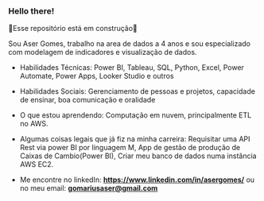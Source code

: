 ### Hello there!
🚧Esse repositório está em construção🚧

Sou Aser Gomes, trabalho na area de dados a 4 anos e sou especializado com modelagem de indicadores e visualização de dados.

- Habilidades Técnicas: Power BI, Tableau, SQL, Python, Excel, Power Automate, Power Apps, Looker Studio e outros
  
- Habilidades Sociais: Gerenciamento de pessoas e projetos, capacidade de ensinar, boa comunicação e oralidade
  
- O que estou aprendendo: Computação em nuvem, principalmente ETL no AWS.

- Algumas coisas legais que já fiz na minha carreira: Requisitar uma API Rest via power BI por linguagem M, App de gestão de produção de Caixas de Cambio(Power BI), Criar meu banco de dados numa instância AWS EC2.

- Me encontre no linkedIn: **https://www.linkedin.com/in/asergomes/** ou no meu email: **gomariusaser@gmail.com**
<!--
**AserGomes/AserGomes** is a ✨ _special_ ✨ repository because its `README.md` (this file) appears on your GitHub profile.

Here are some ideas to get you started:

- 🔭 I’m currently working on ...
- 🌱 I’m currently learning ...
- 👯 I’m looking to collaborate on ...
- 🤔 I’m looking for help with ...
- 💬 Ask me about ...
- 📫 How to reach me: ...
- 😄 Pronouns: ...
- ⚡ Fun fact: ...
-->
